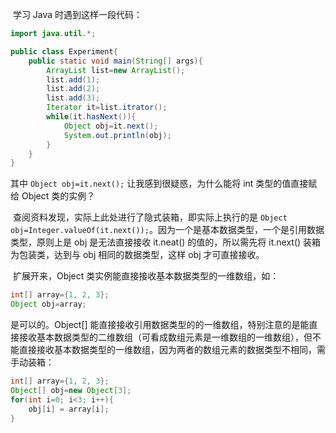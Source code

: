 ​		学习 Java 时遇到这样一段代码：

```java
import java.util.*;

public class Experiment{
    public static void main(String[] args){
        ArrayList list=new ArrayList();
        list.add(1);
        list.add(2);
        list.add(3);
        Iterator it=list.itrator();
        while(it.hasNext()){
            Object obj=it.next();
            System.out.println(obj);
        }
    }
}
```

其中 `Object obj=it.next();` 让我感到很疑惑，为什么能将 int 类型的值直接赋给 Object 类的实例？

​		查阅资料发现，实际上此处进行了隐式装箱，即实际上执行的是 `Object obj=Integer.valueOf(it.next());`。因为一个是基本数据类型，一个是引用数据类型，原则上是 obj 是无法直接接收 it.neat() 的值的，所以需先将 it.next() 装箱为包装类，达到与 obj 相同的数据类型，这样 obj 才可直接接收。

​		扩展开来，Object 类实例能直接接收基本数据类型的一维数组，如：

```java
int[] array={1, 2, 3};
Object obj=array;
```

是可以的。Object[] 能直接接收引用数据类型的的一维数组，特别注意的是能直接接收基本数据类型的二维数组（可看成数组元素是一维数组的一维数组），但不能直接接收基本数据类型的一维数组，因为两者的数组元素的数据类型不相同，需手动装箱：

```java
int[] array={1, 2, 3};
Object[] obj=new Object[3];
for(int i=0; i<3; i++){
    obj[i] = array[i];
}
```

